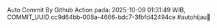 Auto Commit By Github Action pada: 2025-10-09 01:31:49 WIB, COMMIT_UUID cc9d64bb-008a-4666-bdc7-3fbfd42494ce #autohijau🗿
